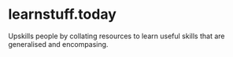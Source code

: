 # learnstuff.today
Upskills people by collating resources to learn useful skills that are generalised and encompasing.
